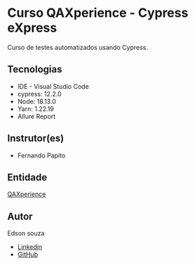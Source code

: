 # Curso QAXperience - Cypress eXpress

Curso de testes automatizados usando Cypress.

## Tecnologias

* IDE - Visual Studio Code
* cypress: 12.2.0
* Node: 18.13.0
* Yarn: 1.22.19
* Allure Report


## Instrutor(es)

* Fernando Papito

## Entidade

[QAXperience](https://qaxperience.com)


## Autor
Edson souza

* [Linkedin](https://www.linkedin.com/in/edsonfrs/)
* [GitHub](https://github.com/Edsonfrs)


